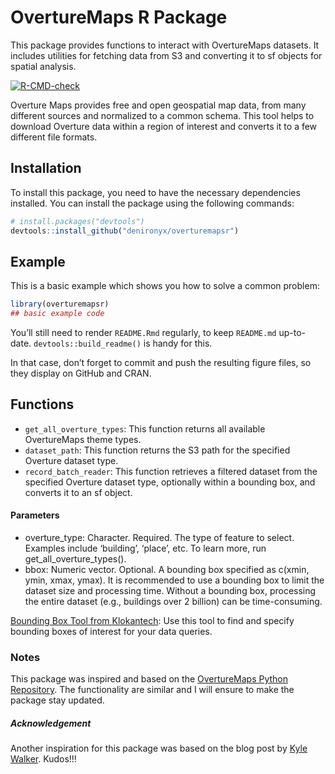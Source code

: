 
<!-- README.md is generated from README.Rmd. Please edit that file -->

# OvertureMaps R Package

This package provides functions to interact with OvertureMaps datasets.
It includes utilities for fetching data from S3 and converting it to sf
objects for spatial analysis.

<!-- badges: start -->

[![R-CMD-check](https://github.com/denironyx/overturemapsr/actions/workflows/R-CMD-check.yaml/badge.svg)](https://github.com/denironyx/overturemapsr/actions/workflows/R-CMD-check.yaml)

<!-- badges: end -->

Overture Maps provides free and open geospatial map data, from many
different sources and normalized to a common schema. This tool helps to
download Overture data within a region of interest and converts it to a
few different file formats.

## Installation

To install this package, you need to have the necessary dependencies
installed. You can install the package using the following commands:

``` r
# install.packages("devtools")
devtools::install_github("denironyx/overturemapsr")
```

## Example

This is a basic example which shows you how to solve a common problem:

``` r
library(overturemapsr)
## basic example code
```

You’ll still need to render `README.Rmd` regularly, to keep `README.md`
up-to-date. `devtools::build_readme()` is handy for this.

In that case, don’t forget to commit and push the resulting figure
files, so they display on GitHub and CRAN.

## Functions

- `get_all_overture_types`: This function returns all available
  OvertureMaps theme types.
- `dataset_path`: This function returns the S3 path for the specified
  Overture dataset type.
- `record_batch_reader`: This function retrieves a filtered dataset from
  the specified Overture dataset type, optionally within a bounding box,
  and converts it to an sf object.

#### Parameters

- overture_type: Character. Required. The type of feature to select.
  Examples include ‘building’, ‘place’, etc. To learn more, run
  get_all_overture_types().
- bbox: Numeric vector. Optional. A bounding box specified as c(xmin,
  ymin, xmax, ymax). It is recommended to use a bounding box to limit
  the dataset size and processing time. Without a bounding box,
  processing the entire dataset (e.g., buildings over 2 billion) can be
  time-consuming.

[Bounding Box Tool from
Klokantech](https://boundingbox.klokantech.com/): Use this tool to find
and specify bounding boxes of interest for your data queries.

### Notes

This package was inspired and based on the [OvertureMaps Python
Repository](https://github.com/OvertureMaps/overturemaps-py/tree/main).
The functionality are similar and I will ensure to make the package stay
updated.

##### Acknowledgement

Another inspiration for this package was based on the blog post by [Kyle
Walker](https://walker-data.com/posts/overture-buildings/). Kudos!!!
